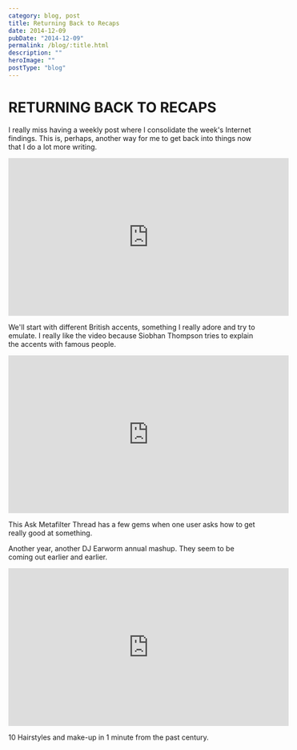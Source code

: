 ```yaml
---
category: blog, post
title: Returning Back to Recaps
date: 2014-12-09
pubDate: "2014-12-09"
permalink: /blog/:title.html
description: ""
heroImage: ""
postType: "blog"
---
```


# RETURNING BACK TO RECAPS  

I really miss having a weekly post where I consolidate the week's Internet findings. This is, perhaps, another way for me to get back into things now that I do a lot more writing.

<iframe width="560" height="315" src="https://www.youtube.com/embed/FyyT2jmVPAk" frameborder="0" allowfullscreen></iframe>

We'll start with different British accents, something I really adore and try to emulate. I really like the video because Siobhan Thompson tries to explain the accents with famous people.

<iframe width="560" height="315" src="https://www.youtube.com/embed/BjYWwZYLYEs" frameborder="0" allowfullscreen></iframe>

This Ask Metafilter Thread has a few gems when one user asks how to get really good at something.

Another year, another DJ Earworm annual mashup. They seem to be coming out earlier and earlier.

<iframe width="560" height="315" src="https://www.youtube.com/embed/LOyVvpXRX6w" frameborder="0" allowfullscreen></iframe>

10 Hairstyles and make-up in 1 minute from the past century.
